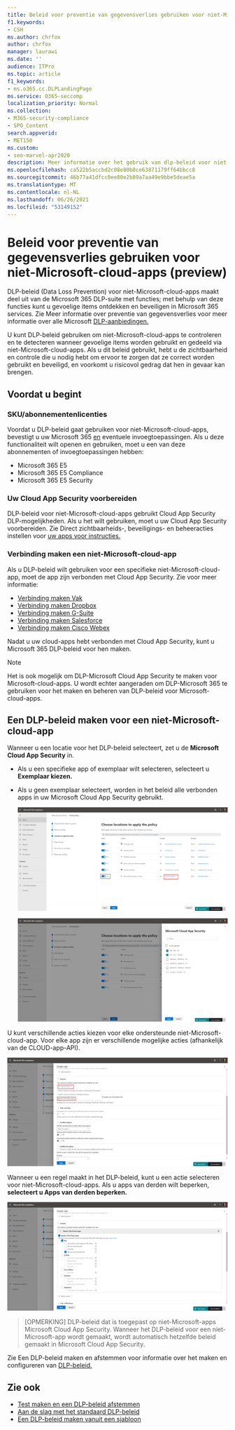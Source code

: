 ```yaml
---
title: Beleid voor preventie van gegevensverlies gebruiken voor niet-Microsoft-cloud-apps (preview)
f1.keywords:
- CSH
ms.author: chrfox
author: chrfox
manager: laurawi
ms.date: ''
audience: ITPro
ms.topic: article
f1_keywords:
- ms.o365.cc.DLPLandingPage
ms.service: O365-seccomp
localization_priority: Normal
ms.collection:
- M365-security-compliance
- SPO_Content
search.appverid:
- MET150
ms.custom:
- seo-marvel-apr2020
description: Meer informatie over het gebruik van dlp-beleid voor niet-Microsoft-cloud-apps.
ms.openlocfilehash: ca522b5accbd2c08e80b0ce63871179ff64bbcc8
ms.sourcegitcommit: 46b77a41dfcc0ee80e2b89a7aa49e9bbe5deae5a
ms.translationtype: MT
ms.contentlocale: nl-NL
ms.lasthandoff: 06/26/2021
ms.locfileid: "53149152"
---
```

# <a name="use-data-loss-prevention-policies-for-non-microsoft-cloud-apps-preview"></a>Beleid voor preventie van gegevensverlies gebruiken voor niet-Microsoft-cloud-apps (preview)

DLP-beleid (Data Loss Prevention) voor niet-Microsoft-cloud-apps maakt deel uit van de Microsoft 365 DLP-suite met functies; met behulp van deze functies kunt u gevoelige items ontdekken en beveiligen in Microsoft 365 services. Zie Meer informatie over preventie van gegevensverlies voor meer informatie over alle Microsoft [DLP-aanbiedingen.](dlp-learn-about-dlp.md)

U kunt DLP-beleid gebruiken om niet-Microsoft-cloud-apps te controleren en te detecteren wanneer gevoelige items worden gebruikt en gedeeld via niet-Microsoft-cloud-apps. Als u dit beleid gebruikt, hebt u de zichtbaarheid en controle die u nodig hebt om ervoor te zorgen dat ze correct worden gebruikt en beveiligd, en voorkomt u risicovol gedrag dat hen in gevaar kan brengen.

## <a name="before-you-begin"></a>Voordat u begint

### <a name="skusubscriptions-licensing"></a>SKU/abonnementenlicenties

Voordat u DLP-beleid gaat gebruiken voor niet-Microsoft-cloud-apps, bevestigt u uw Microsoft 365 [en](https://www.microsoft.com/microsoft-365/compare-microsoft-365-enterprise-plans?rtc=1) eventuele invoegtoepassingen. Als u deze functionaliteit wilt openen en gebruiken, moet u een van deze abonnementen of invoegtoepassingen hebben:

- Microsoft 365 E5
- Microsoft 365 E5 Compliance
- Microsoft 365 E5 Security

### <a name="prepare-your-cloud-app-security-environment"></a>Uw Cloud App Security voorbereiden

DLP-beleid voor niet-Microsoft-cloud-apps gebruikt Cloud App Security DLP-mogelijkheden. Als u het wilt gebruiken, moet u uw Cloud App Security voorbereiden. Zie Direct zichtbaarheids-, beveiligings- en beheeracties instellen voor [uw apps voor instructies.](/cloud-app-security/getting-started-with-cloud-app-security#step-1-set-instant-visibility-protection-and-governance-actions-for-your-apps)

### <a name="connect-a-non-microsoft-cloud-app"></a>Verbinding maken een niet-Microsoft-cloud-app

Als u DLP-beleid wilt gebruiken voor een specifieke niet-Microsoft-cloud-app, moet de app zijn verbonden met Cloud App Security. Zie voor meer informatie:

- [Verbinding maken Vak](/cloud-app-security/connect-box-to-microsoft-cloud-app-security)
- [Verbinding maken Dropbox](/cloud-app-security/connect-dropbox-to-microsoft-cloud-app-security)
- [Verbinding maken G-Suite](/cloud-app-security/connect-google-apps-to-microsoft-cloud-app-security)
- [Verbinding maken Salesforce](/cloud-app-security/connect-salesforce-to-microsoft-cloud-app-security)
- [Verbinding maken Cisco Webex](/cloud-app-security/connect-webex-to-microsoft-cloud-app-security)

Nadat u uw cloud-apps hebt verbonden met Cloud App Security, kunt u Microsoft 365 DLP-beleid voor hen maken.

>[!NOTE]
>Het is ook mogelijk om DLP-Microsoft Cloud App Security te maken voor Microsoft-cloud-apps. U wordt echter aangeraden om DLP-Microsoft 365 te gebruiken voor het maken en beheren van DLP-beleid voor Microsoft-cloud-apps.

## <a name="create-a-dlp-policy-to-a-non-microsoft-cloud-app"></a>Een DLP-beleid maken voor een niet-Microsoft-cloud-app

Wanneer u een locatie voor het DLP-beleid selecteert, zet u de **Microsoft Cloud App Security** in.

- Als u een specifieke app of exemplaar wilt selecteren, selecteert u **Exemplaar kiezen.**
- Als u geen exemplaar selecteert, worden in het beleid alle verbonden apps in uw Microsoft Cloud App Security gebruikt.

   ![Locaties om het beleid toe te passen](../media/1-dlp-non-microsoft-cloud-app-choose-instance.png)

   ![Box-US en Box-General](../media/2-dlp-non-microsoft-cloud-app-box.png)

U kunt verschillende acties kiezen voor elke ondersteunde niet-Microsoft-cloud-app. Voor elke app zijn er verschillende mogelijke acties (afhankelijk van de CLOUD-app-API).

![Regel maken](../media/3-dlp-non-microsoft-cloud-app-create-rule.png)

Wanneer u een regel maakt in het DLP-beleid, kunt u een actie selecteren voor niet-Microsoft-cloud-apps. Als u apps van derden wilt beperken, **selecteert u Apps van derden beperken.**

![Apps van derden beperken](../media/4-dlp-non-microsoft-cloud-app-restrict-third-party-apps.png)

>[OPMERKING] DLP-beleid dat is toegepast op niet-Microsoft-apps Microsoft Cloud App Security. Wanneer het DLP-beleid voor een niet-Microsoft-app wordt gemaakt, wordt automatisch hetzelfde beleid gemaakt in Microsoft Cloud App Security.

Zie Een DLP-beleid maken en afstemmen voor informatie over het maken en configureren van [DLP-beleid.](./create-test-tune-dlp-policy.md?view=o365-worldwide)

## <a name="see-also"></a>Zie ook

- [Test maken en een DLP-beleid afstemmen](./create-test-tune-dlp-policy.md?view=o365-worldwide)
- [Aan de slag met het standaard DLP-beleid](./get-started-with-the-default-dlp-policy.md?view=o365-worldwide)
- [Een DLP-beleid maken vanuit een sjabloon](./create-a-dlp-policy-from-a-template.md?view=o365-worldwide)
